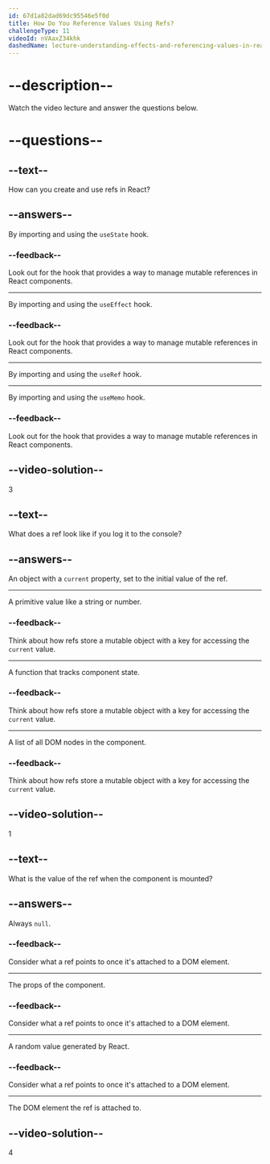 ```yaml
---
id: 67d1a82dad69dc95546e5f0d
title: How Do You Reference Values Using Refs?
challengeType: 11
videoId: nVAaxZ34khk
dashedName: lecture-understanding-effects-and-referencing-values-in-react
---
```


# --description--

Watch the video lecture and answer the questions below.

# --questions--

## --text--

How can you create and use refs in React?

## --answers--

By importing and using the `useState` hook.

### --feedback--

Look out for the hook that provides a way to manage mutable references in React components.

---

By importing and using the `useEffect` hook.

### --feedback--

Look out for the hook that provides a way to manage mutable references in React components.

---

By importing and using the `useRef` hook.

---

By importing and using the `useMemo` hook.

### --feedback--

Look out for the hook that provides a way to manage mutable references in React components.

## --video-solution--

3

## --text--

What does a ref look like if you log it to the console?

## --answers--

An object with a `current` property, set to the initial value of the ref.

---

A primitive value like a string or number.

### --feedback--

Think about how refs store a mutable object with a key for accessing the `current` value.

---

A function that tracks component state.

### --feedback--

Think about how refs store a mutable object with a key for accessing the `current` value.

---

A list of all DOM nodes in the component.

### --feedback--

Think about how refs store a mutable object with a key for accessing the `current` value.

## --video-solution--

1

## --text--

What is the value of the ref when the component is mounted?

## --answers--

Always `null`.

### --feedback--

Consider what a ref points to once it's attached to a DOM element.

---

The props of the component.

### --feedback--

Consider what a ref points to once it's attached to a DOM element.

---

A random value generated by React.

### --feedback--

Consider what a ref points to once it's attached to a DOM element.

---

The DOM element the ref is attached to.

## --video-solution--

4
